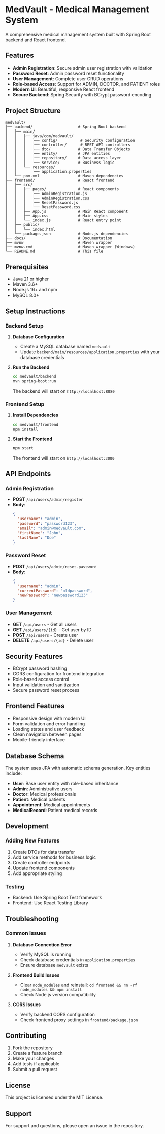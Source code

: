 # MedVault - Medical Management System

A comprehensive medical management system built with Spring Boot backend and React frontend.

## Features

- **Admin Registration**: Secure admin user registration with validation
- **Password Reset**: Admin password reset functionality
- **User Management**: Complete user CRUD operations
- **Role-based Access**: Support for ADMIN, DOCTOR, and PATIENT roles
- **Modern UI**: Beautiful, responsive React frontend
- **Secure Backend**: Spring Security with BCrypt password encoding

## Project Structure

```
medvault/
├── backend/                    # Spring Boot backend
│   ├── main/
│   │   ├── java/com/medvault/
│   │   │   ├── config/          # Security configuration
│   │   │   ├── controller/      # REST API controllers
│   │   │   ├── dto/            # Data Transfer Objects
│   │   │   ├── entity/         # JPA entities
│   │   │   ├── repository/     # Data access layer
│   │   │   └── service/        # Business logic
│   │   └── resources/
│   │       └── application.properties
│   └── pom.xml                 # Maven dependencies
├── frontend/                   # React frontend
│   ├── src/
│   │   ├── pages/              # React components
│   │   │   ├── AdminRegistration.js
│   │   │   ├── AdminRegistration.css
│   │   │   ├── ResetPassword.js
│   │   │   └── ResetPassword.css
│   │   ├── App.js              # Main React component
│   │   ├── App.css             # Main styles
│   │   └── index.js            # React entry point
│   ├── public/
│   │   └── index.html
│   └── package.json            # Node.js dependencies
├── docs/                       # Documentation
├── mvnw                        # Maven wrapper
├── mvnw.cmd                    # Maven wrapper (Windows)
└── README.md                   # This file
```

## Prerequisites

- Java 21 or higher
- Maven 3.6+
- Node.js 16+ and npm
- MySQL 8.0+

## Setup Instructions

### Backend Setup

1. **Database Configuration**
   - Create a MySQL database named `medvault`
   - Update `backend/main/resources/application.properties` with your database credentials

2. **Run the Backend**
   ```bash
   cd medvault/backend
   mvn spring-boot:run
   ```
   The backend will start on `http://localhost:8080`

### Frontend Setup

1. **Install Dependencies**
   ```bash
   cd medvault/frontend
   npm install
   ```

2. **Start the Frontend**
   ```bash
   npm start
   ```
   The frontend will start on `http://localhost:3000`

## API Endpoints

### Admin Registration
- **POST** `/api/users/admin/register`
- **Body**: 
  ```json
  {
    "username": "admin",
    "password": "password123",
    "email": "admin@medvault.com",
    "firstName": "John",
    "lastName": "Doe"
  }
  ```

### Password Reset
- **POST** `/api/users/admin/reset-password`
- **Body**:
  ```json
  {
    "username": "admin",
    "currentPassword": "oldpassword",
    "newPassword": "newpassword123"
  }
  ```

### User Management
- **GET** `/api/users` - Get all users
- **GET** `/api/users/{id}` - Get user by ID
- **POST** `/api/users` - Create user
- **DELETE** `/api/users/{id}` - Delete user

## Security Features

- BCrypt password hashing
- CORS configuration for frontend integration
- Role-based access control
- Input validation and sanitization
- Secure password reset process

## Frontend Features

- Responsive design with modern UI
- Form validation and error handling
- Loading states and user feedback
- Clean navigation between pages
- Mobile-friendly interface

## Database Schema

The system uses JPA with automatic schema generation. Key entities include:

- **User**: Base user entity with role-based inheritance
- **Admin**: Administrative users
- **Doctor**: Medical professionals
- **Patient**: Medical patients
- **Appointment**: Medical appointments
- **MedicalRecord**: Patient medical records

## Development

### Adding New Features
1. Create DTOs for data transfer
2. Add service methods for business logic
3. Create controller endpoints
4. Update frontend components
5. Add appropriate styling

### Testing
- Backend: Use Spring Boot Test framework
- Frontend: Use React Testing Library

## Troubleshooting

### Common Issues

1. **Database Connection Error**
   - Verify MySQL is running
   - Check database credentials in `application.properties`
   - Ensure database `medvault` exists

2. **Frontend Build Issues**
   - Clear `node_modules` and reinstall: `cd frontend && rm -rf node_modules && npm install`
   - Check Node.js version compatibility

3. **CORS Issues**
   - Verify backend CORS configuration
   - Check frontend proxy settings in `frontend/package.json`

## Contributing

1. Fork the repository
2. Create a feature branch
3. Make your changes
4. Add tests if applicable
5. Submit a pull request

## License

This project is licensed under the MIT License.

## Support

For support and questions, please open an issue in the repository.
